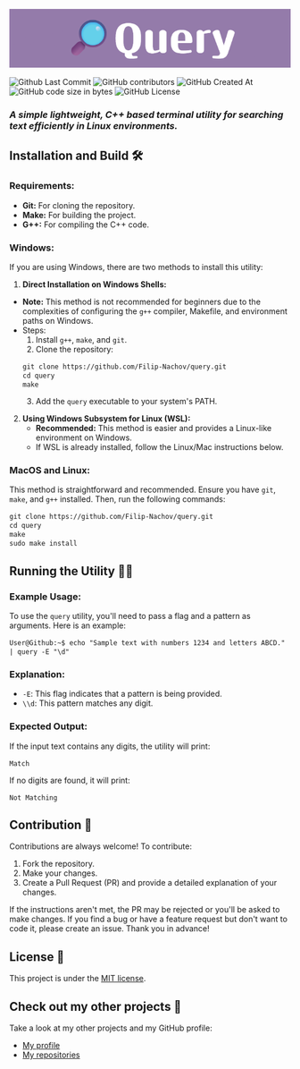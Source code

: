 <p align="center">

<img src="photos/query-banner.png">

</p>

<p align="center">

![Github Last Commit](https://img.shields.io/github/last-commit/Filip-Nachov/query)
![GitHub contributors](https://img.shields.io/github/contributors/Filip-Nachov/query)
![GitHub Created At](https://img.shields.io/github/created-at/Filip-Nachov/query)
![GitHub code size in bytes](https://img.shields.io/github/languages/code-size/Filip-Nachov/query)
![GitHub License](https://img.shields.io/github/license/Filip-Nachov/query)

</p>

### ***A simple lightweight, C++ based terminal utility for searching text efficiently in Linux environments.***


## Installation and Build 🛠️
### Requirements:
- **Git:** For cloning the repository.
- **Make:** For building the project.
- **G++:** For compiling the C++ code. 

### Windows:
If you are using Windows, there are two methods to install this utility:

1. **Direct Installation on Windows Shells:**
- **Note:** This method is not recommended for beginners due to the complexities of configuring the `g++` compiler, Makefile, and environment paths on Windows.
- Steps:
    1. Install `g++`, `make`, and `git`.
    2. Clone the repository:
    ```
    git clone https://github.com/Filip-Nachov/query.git
    cd query
    make
    ```
    3. Add the `query` executable to your system's PATH.

2. **Using Windows Subsystem for Linux (WSL):**
    - **Recommended:** This method is easier and provides a Linux-like environment on Windows.
    - If WSL is already installed, follow the Linux/Mac instructions below.

### MacOS and Linux:
This method is straightforward and recommended. Ensure you have `git`, `make`, and `g++` installed. Then, run the following commands:
```
git clone https://github.com/Filip-Nachov/query.git
cd query
make
sudo make install
```

## Running the Utility 🏃‍♂️
### Example Usage:
To use the `query` utility, you'll need to pass a flag and a pattern as arguments. Here is an example:

```console
User@Github:~$ echo "Sample text with numbers 1234 and letters ABCD." | query -E "\d"
```
### Explanation:
- `-E`: This flag indicates that a pattern is being provided.
- `\\d`: This pattern matches any digit.

### Expected Output:
If the input text contains any digits, the utility will print:
```console
Match
```

If no digits are found, it will print:
```console
Not Matching
```

## Contribution 🤗
Contributions are always welcome! To contribute:

1. Fork the repository.
2. Make your changes.
3. Create a Pull Request (PR) and provide a detailed explanation of your changes.

If the instructions aren't met, the PR may be rejected or you'll be asked to make changes. If you find a bug or have a feature request but don't want to code it, please create an issue. Thank you in advance!

## License 📜
This project is under the [MIT license](LICENSE).

## Check out my other projects 🚀
Take a look at my other projects and my GitHub profile:
- [My profile](https://github.com/Filip-Nachov)
- [My repositories](https://github.com/Filip-Nachov?tab=repositories)
